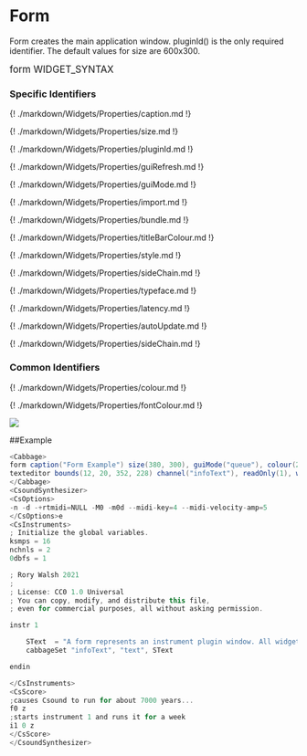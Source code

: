 # Form

Form creates the main application window. pluginId() is the only required identifier. The default values for size are 600x300. 

<big></pre>
form WIDGET_SYNTAX
</pre></big>

### Specific Identifiers
{! ./markdown/Widgets/Properties/caption.md !} 

{! ./markdown/Widgets/Properties/size.md !} 

{! ./markdown/Widgets/Properties/pluginId.md !} 

{! ./markdown/Widgets/Properties/guiRefresh.md !}     

{! ./markdown/Widgets/Properties/guiMode.md !}   

{! ./markdown/Widgets/Properties/import.md !}  

{! ./markdown/Widgets/Properties/bundle.md !}  

{! ./markdown/Widgets/Properties/titleBarColour.md !}  

{! ./markdown/Widgets/Properties/style.md !}  

{! ./markdown/Widgets/Properties/sideChain.md !}  

{! ./markdown/Widgets/Properties/typeface.md !}  

{! ./markdown/Widgets/Properties/latency.md !} 

{! ./markdown/Widgets/Properties/autoUpdate.md !}  

{! ./markdown/Widgets/Properties/sideChain.md !}  

### Common Identifiers

{! ./markdown/Widgets/Properties/colour.md !}   

{! ./markdown/Widgets/Properties/fontColour.md !}  

<!--(End of identifiers)/-->
![](../images/formExample.png)

##Example
<!--(Widget Example)/-->
```csharp
<Cabbage>
form caption("Form Example") size(380, 300), guiMode("queue"), colour(2, 145, 209) pluginId("def1")
texteditor bounds(12, 20, 352, 228) channel("infoText"), readOnly(1), wrap(1), scrollbars(1)
</Cabbage>
<CsoundSynthesizer>
<CsOptions>
-n -d -+rtmidi=NULL -M0 -m0d --midi-key=4 --midi-velocity-amp=5
</CsOptions>e
<CsInstruments>
; Initialize the global variables. 
ksmps = 16
nchnls = 2
0dbfs = 1

; Rory Walsh 2021 
;
; License: CC0 1.0 Universal
; You can copy, modify, and distribute this file, 
; even for commercial purposes, all without asking permission. 

instr 1

    SText  = "A form represents an instrument plugin window. All widgets are positioned relative to the top left of the form, i.e., position 0,0.\n\nWhen declaring a form, you can also set some useful attributes of your plugin such as the pluginId and plugin delay compensation (latency)."
    cabbageSet "infoText", "text", SText

endin

</CsInstruments>
<CsScore>
;causes Csound to run for about 7000 years...
f0 z
;starts instrument 1 and runs it for a week
i1 0 z
</CsScore>
</CsoundSynthesizer>

```
<!--(End Widget Example)/-->
